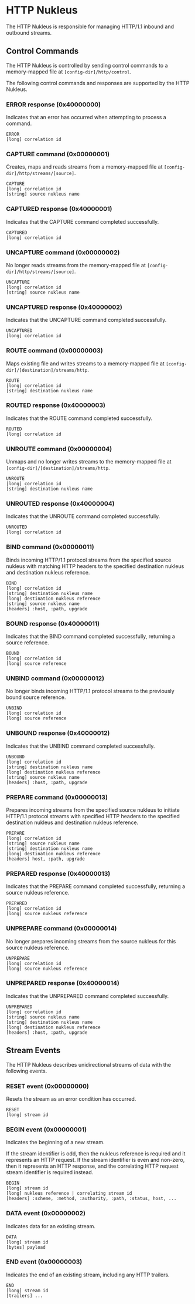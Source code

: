 # HTTP Nukleus

The HTTP Nukleus is responsible for managing HTTP/1.1 inbound and outbound streams.

## Control Commands
The HTTP Nukleus is controlled by sending control commands to a memory-mapped file at `[config-dir]/http/control`.

The following control commands and responses are supported by the HTTP Nukleus.

### ERROR response (0x40000000)
Indicates that an error has occurred when attempting to process a command. 

```
ERROR
[long] correlation id
```

### CAPTURE command (0x00000001)
Creates, maps and reads streams from a memory-mapped file at `[config-dir]/http/streams/[source]`.

```
CAPTURE
[long] correlation id
[string] source nukleus name
```

### CAPTURED response (0x40000001)
Indicates that the CAPTURE command completed successfully. 

```
CAPTURED
[long] correlation id
```

### UNCAPTURE command (0x00000002)
No longer reads streams from the memory-mapped file at `[config-dir]/http/streams/[source]`.

```
UNCAPTURE
[long] correlation id
[string] source nukleus name
```

### UNCAPTURED response (0x40000002)
Indicates that the UNCAPTURE command completed successfully. 

```
UNCAPTURED
[long] correlation id
```

### ROUTE command (0x00000003)
Maps existing file and writes streams to a memory-mapped file at `[config-dir]/[destination]/streams/http`.

```
ROUTE
[long] correlation id
[string] destination nukleus name
```

### ROUTED response (0x40000003)
Indicates that the ROUTE command completed successfully. 

```
ROUTED
[long] correlation id
```

### UNROUTE command (0x00000004)
Unmaps and no longer writes streams to the memory-mapped file at `[config-dir]/[destination]/streams/http`.

```
UNROUTE
[long] correlation id
[string] destination nukleus name
```

### UNROUTED response (0x40000004)
Indicates that the UNROUTE command completed successfully. 

```
UNROUTED
[long] correlation id
```

### BIND command (0x00000011)
Binds incoming HTTP/1.1 protocol streams from the specified source nukleus with matching HTTP headers to the specified
destination nukleus and destination nukleus reference. 

```
BIND
[long] correlation id
[string] destination nukleus name
[long] destination nukleus reference
[string] source nukleus name
[headers] :host, :path, upgrade
```

### BOUND response (0x40000011)
Indicates that the BIND command completed successfully, returning a source reference. 

```
BOUND
[long] correlation id
[long] source reference
```

### UNBIND command (0x00000012)
No longer binds incoming HTTP/1.1 protocol streams to the previously bound source reference.

```
UNBIND
[long] correlation id
[long] source reference
```

### UNBOUND response (0x40000012)
Indicates that the UNBIND command completed successfully. 

```
UNBOUND
[long] correlation id
[string] destination nukleus name
[long] destination nukleus reference
[string] source nukleus name
[headers] :host, :path, upgrade
```

### PREPARE command (0x00000013)
Prepares incoming streams from the specified source nukleus to initiate HTTP/1.1 protocol streams with specified HTTP headers
to the specified destination nukleus and destination nukleus reference.

```
PREPARE
[long] correlation id
[string] source nukleus name
[string] destination nukleus name
[long] destination nukleus reference
[headers] host, :path, upgrade
```

### PREPARED response (0x40000013)
Indicates that the PREPARE command completed successfully, returning a source nukleus reference. 

```
PREPARED
[long] correlation id
[long] source nukleus reference
```

### UNPREPARE command (0x00000014)
No longer prepares incoming streams from the source nukleus for this source nukleus reference.

```
UNPREPARE
[long] correlation id
[long] source nukleus reference
```

### UNPREPARED response (0x40000014)
Indicates that the UNPREPARED command completed successfully. 

```
UNPREPARED
[long] correlation id
[string] source nukleus name
[string] destination nukleus name
[long] destination nukleus reference
[headers] :host, :path, upgrade
```

## Stream Events
The HTTP Nukleus describes unidirectional streams of data with the following events.

### RESET event (0x00000000)
Resets the stream as an error condition has occurred.

```
RESET
[long] stream id
```

### BEGIN event (0x00000001)
Indicates the beginning of a new stream.

If the stream identifier is odd, then the nukleus reference is required and it represents an HTTP request.
If the stream identifier is even and non-zero, then it represents an HTTP response, and the correlating HTTP 
request stream identifier is required instead.

```
BEGIN
[long] stream id
[long] nukleus reference | correlating stream id
[headers] :scheme, :method, :authority, :path, :status, host, ...
```

### DATA event (0x00000002)
Indicates data for an existing stream.

```
DATA
[long] stream id
[bytes] payload
```

### END event (0x00000003)
Indicates the end of an existing stream, including any HTTP trailers.

```
END
[long] stream id
[trailers] ...
```
